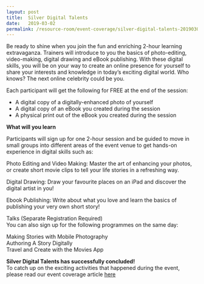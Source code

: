 ```yaml
---
layout: post
title:  Silver Digital Talents
date:   2019-03-02
permalink: /resource-room/event-coverage/silver-digital-talents-20190302
---
```


Be ready to shine when you join the fun and enriching 2-hour learning extravaganza. Trainers will introduce to you the basics of photo-editing, video-making, digital drawing and eBook publishing. With these digital skills, you will be on your way to create an online presence for yourself to share your interests and knowledge in today’s exciting digital world. Who knows? The next online celebrity could be you.<br>
 
Each participant will get the following for FREE at the end of the session:<br>

* A digital copy of a digitally-enhanced photo of yourself<br>
* A digital copy of an eBook you created during the session<br>
* A physical print out of the eBook you created during the session<br>
 
**What will you learn**<br>
 
Participants will sign up for one 2-hour session and be guided to move in small groups into different areas of the event venue to get hands-on experience in digital skills such as:<br>
 
Photo Editing and Video Making: Master the art of enhancing your photos, or create short movie clips to tell your life stories in a refreshing way.<br>

Digital Drawing: Draw your favourite places on an iPad and discover the digital artist in you!<br>

Ebook Publishing: Write about what you love and learn the basics of publishing your very own short story!<br>
 
Talks (Separate Registration Required)<br>
You can also sign up for the following programmes on the same day:<br>

Making Stories with Mobile Photography<br>
Authoring A Story Digitally<br>
Travel and Create with the Movies App<br>
 

**Silver Digital Talents has successfully concluded!**<br>
To catch up on the exciting activities that happened during the event, please read our event coverage article [here](/share-your-life-experiences-with-everyone–digitally/)
